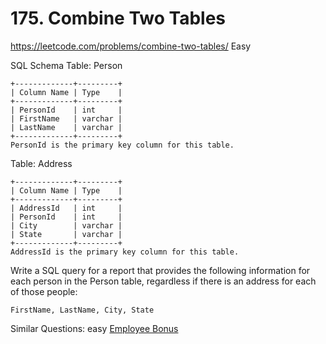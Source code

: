 # 175. Combine Two Tables
<https://leetcode.com/problems/combine-two-tables/>
Easy

SQL Schema
Table: Person

    +-------------+---------+
    | Column Name | Type    |
    +-------------+---------+
    | PersonId    | int     |
    | FirstName   | varchar |
    | LastName    | varchar |
    +-------------+---------+
    PersonId is the primary key column for this table.
Table: Address

    +-------------+---------+
    | Column Name | Type    |
    +-------------+---------+
    | AddressId   | int     |
    | PersonId    | int     |
    | City        | varchar |
    | State       | varchar |
    +-------------+---------+
    AddressId is the primary key column for this table.
 

Write a SQL query for a report that provides the following information for each person in the Person table, regardless if there is an address for each of those people:

    FirstName, LastName, City, State

Similar Questions: 
    easy [Employee Bonus](https://leetcode.com/problems/employee-bonus/)